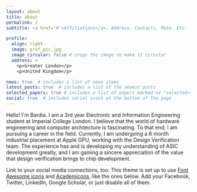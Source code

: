 ```yaml
---
layout: about
title: about
permalink: /
subtitle: <a href='#'>Affiliations</a>. Address. Contacts. Moto. Etc.

profile:
  align: right
  image: prof_pic.jpg
  image_circular: false # crops the image to make it circular
  address: >
    <p>Greater London</p>
    <p>United Kingdom</p>

news: true  # includes a list of news items
latest_posts: true  # includes a list of the newest posts
selected_papers: true # includes a list of papers marked as "selected={true}"
social: true  # includes social icons at the bottom of the page
---
```

Hello! I'm Bardia. I am a 3rd year Electronic and Information Engineering student at Imperial College London. I believe that the world of hardware engineering and computer architecture is fascinating. To that end, I am pursuing a career in the field. Currently, I am undergoing a 6 month industrial placement at Apple GPU, working with the Design Verification team. The experience has and is developing my understanding of ASIC development greatly, and I am gaining a sincere appreciation of the value that design verification brings to chip development.


Link to your social media connections, too. This theme is set up to use [Font Awesome icons](http://fortawesome.github.io/Font-Awesome/) and [Academicons](https://jpswalsh.github.io/academicons/), like the ones below. Add your Facebook, Twitter, LinkedIn, Google Scholar, or just disable all of them.
